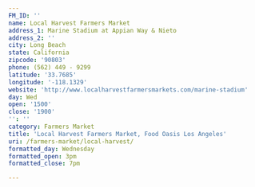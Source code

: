 ```yaml
---
FM_ID: ''
name: Local Harvest Farmers Market
address_1: Marine Stadium at Appian Way & Nieto
address_2: ''
city: Long Beach
state: California
zipcode: '90803'
phone: (562) 449 - 9299
latitude: '33.7685'
longitude: '-118.1329'
website: 'http://www.localharvestfarmersmarkets.com/marine-stadium'
day: Wed
open: '1500'
close: '1900'
'': ''
category: Farmers Market
title: 'Local Harvest Farmers Market, Food Oasis Los Angeles'
uri: /farmers-market/local-harvest/
formatted_day: Wednesday
formatted_open: 3pm
formatted_close: 7pm

---
```

